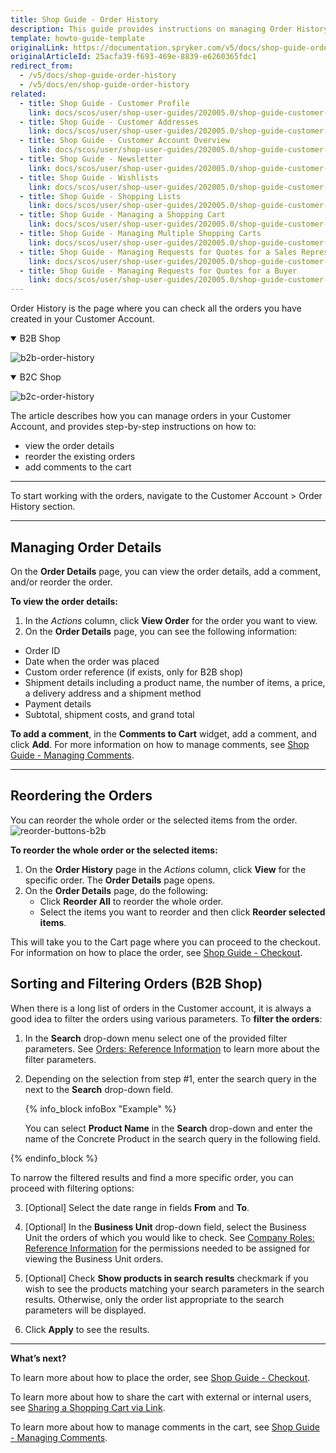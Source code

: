 ```yaml
---
title: Shop Guide - Order History
description: This guide provides instructions on managing Order History in your Customer Account in a Spryker-based shop.
template: howto-guide-template
originalLink: https://documentation.spryker.com/v5/docs/shop-guide-order-history
originalArticleId: 25acfa39-f693-469e-8839-e6260365fdc1
redirect_from:
  - /v5/docs/shop-guide-order-history
  - /v5/docs/en/shop-guide-order-history
related:
  - title: Shop Guide - Customer Profile
    link: docs/scos/user/shop-user-guides/202005.0/shop-guide-customer-account/shop-guide-customer-profile.html
  - title: Shop Guide - Customer Addresses
    link: docs/scos/user/shop-user-guides/202005.0/shop-guide-customer-account/shop-guide-customer-addresses.html
  - title: Shop Guide - Customer Account Overview
    link: docs/scos/user/shop-user-guides/202005.0/shop-guide-customer-account/shop-guide-customer-account-overview.html
  - title: Shop Guide - Newsletter
    link: docs/scos/user/shop-user-guides/202005.0/shop-guide-customer-account/shop-guide-newsletter.html
  - title: Shop Guide - Wishlists
    link: docs/scos/user/shop-user-guides/202005.0/shop-guide-customer-account/shop-guide-wishlists.html
  - title: Shop Guide - Shopping Lists
    link: docs/scos/user/shop-user-guides/202005.0/shop-guide-customer-account/shop-guide-shopping-lists.html
  - title: Shop Guide - Managing a Shopping Cart
    link: docs/scos/user/shop-user-guides/202005.0/shop-guide-customer-account/shop-guide-shopping-carts/shop-guide-managing-a-shopping-cart.html
  - title: Shop Guide - Managing Multiple Shopping Carts
    link: docs/scos/user/shop-user-guides/202005.0/shop-guide-customer-account/shop-guide-shopping-carts/shop-guide-managing-multiple-shopping-carts.html
  - title: Shop Guide - Managing Requests for Quotes for a Sales Representative
    link: docs/scos/user/shop-user-guides/202005.0/shop-guide-customer-account/shop-guide-quote-requests/shop-guide-managing-requests-for-quotes-for-a-sales-representative.html
  - title: Shop Guide - Managing Requests for Quotes for a Buyer
    link: docs/scos/user/shop-user-guides/202005.0/shop-guide-customer-account/shop-guide-quote-requests/shop-guide-managing-requests-for-quotes-for-a-buyer.html
---
```


Order History is the page where you can check all the orders you have created in your Customer Account.
<details open>
<summary>B2B Shop</summary>

![b2b-order-history](https://spryker.s3.eu-central-1.amazonaws.com/docs/User+Guides/Shop+User+Guides/Customer+Account/Order+History/b2b-order-history.png) 
</details>


<details open>
<summary>B2C Shop</summary>

![b2c-order-history](https://spryker.s3.eu-central-1.amazonaws.com/docs/User+Guides/Shop+User+Guides/Customer+Account/Order+History/b2c-order-history.png) 
</details>

The article describes how you can manage orders in your Customer Account, and provides step-by-step instructions on how to:

* view the order details
* reorder the existing orders
* add comments to the cart
***
To start working with the orders, navigate to the Customer Account > Order History section.
***

## Managing Order Details

On the **Order Details** page, you can view the order details, add a comment, and/or reorder the order.

**To view the order details:**

1. In the *Actions* column, click **View Order** for the order you want to view.
2. On the **Order Details** page, you can see the following information:

* Order ID
* Date when the order was placed
* Custom order reference (if exists, only for B2B shop)
* Shipment details including a product name, the number of items, a price, a delivery address and a shipment method
* Payment details
* Subtotal, shipment costs, and grand total

**To add a comment**, in the **Comments to Cart** widget, add a comment, and click **Add**. For more information on how to manage comments, see [Shop Guide - Managing Comments](/docs/scos/user/shop-user-guides/{{page.version}}/shop-guide-comments/shop-guide-managing-comments.html).
***
## Reordering the Orders
You can reorder the whole order or the selected items from the order.
![reorder-buttons-b2b](https://spryker.s3.eu-central-1.amazonaws.com/docs/User+Guides/Shop+User+Guides/Customer+Account/Order+History/reorder-buttons-b2b.png) 

**To reorder the whole order or the selected items:**

1. On the **Order History** page in the *Actions* column, click **View** for the specific order. The **Order Details** page opens.
2. On the **Order Details** page, do the following:
    * Click **Reorder All** to reorder the whole order.
    * Select the items you want to reorder and then click **Reorder selected items**. 

This will take you to the Cart page where you can proceed to the checkout. For information on how to place the order, see [Shop Guide - Checkout](/docs/scos/user/shop-user-guides/{{page.version}}/shop-guide-checkout/shop-guide-checkout.html).

## Sorting and Filtering Orders (B2B Shop)
When there is a long list of orders in the Customer account, it is always a good idea to filter the orders using various parameters. To **filter the orders**:

1. In the **Search** drop-down menu select one of the provided filter parameters. See [Orders: Reference Information](/docs/scos/user/back-office-user-guides/{{page.version}}/sales/orders/references/orders-reference-information.html) to learn more about the filter parameters.

2. Depending on the selection from step #1, enter the search query in the next to the **Search** drop-down field.

    {% info_block infoBox "Example" %}

    You can select **Product Name** in the **Search** drop-down and enter the name of the Concrete Product in the search query in the following field.

{% endinfo_block %}

To narrow the filtered results and find a more specific order, you can proceed with filtering options:

3. [Optional] Select the date range in fields **From** and **To**.

4. [Optional] In the **Business Unit** drop-down field, select the Business Unit the orders of which you would like to check. See [Company Roles: Reference Information](/docs/scos/user/shop-user-guides/{{page.version}}/shop-guide-company-roles/references/company-roles-reference-information.html) for the permissions needed to be assigned for viewing the Business Unit orders.

5. [Optional] Check **Show products in search results** checkmark if you wish to see the products matching your search parameters in the search results. Otherwise, only the order list appropriate to the search parameters will be displayed.

6. Click **Apply** to see the results.
***

**What’s next?**

To learn more about how to place the order, see [Shop Guide - Checkout](/docs/scos/user/shop-user-guides/{{page.version}}/shop-guide-checkout/shop-guide-checkout.html).

To learn more about how to share the cart with external or internal users, see [Sharing a Shopping Cart via Link](/docs/scos/user/shop-user-guides/{{page.version}}/shop-guide-customer-account/shop-guide-shopping-carts/shop-guide-managing-multiple-shopping-carts.html#sharing-a-shopping-cart-via-link).

To learn more about how to manage comments in the cart, see [Shop Guide - Managing Comments](/docs/scos/user/shop-user-guides/{{page.version}}/shop-guide-comments/shop-guide-managing-comments.html).

